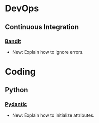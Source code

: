 # DevOps

## Continuous Integration

### [Bandit](bandit.md)

* New: Explain how to ignore errors.

# Coding

## Python

### [Pydantic](pydantic.md)

* New: Explain how to initialize attributes.

